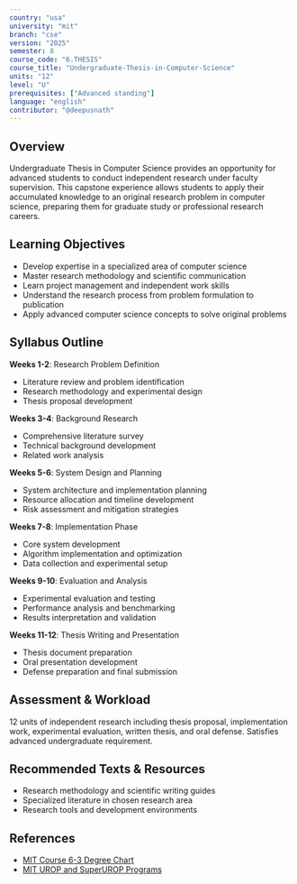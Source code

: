 ```yaml
---
country: "usa"
university: "mit"
branch: "cse"
version: "2025"
semester: 8
course_code: "6.THESIS"
course_title: "Undergraduate-Thesis-in-Computer-Science"
units: "12"
level: "U"
prerequisites: ["Advanced standing"]
language: "english"
contributor: "@deepusnath"
---
```


## Overview

Undergraduate Thesis in Computer Science provides an opportunity for advanced students to conduct independent research under faculty supervision. This capstone experience allows students to apply their accumulated knowledge to an original research problem in computer science, preparing them for graduate study or professional research careers.

## Learning Objectives

- Develop expertise in a specialized area of computer science
- Master research methodology and scientific communication
- Learn project management and independent work skills
- Understand the research process from problem formulation to publication
- Apply advanced computer science concepts to solve original problems

## Syllabus Outline

**Weeks 1-2**: Research Problem Definition
- Literature review and problem identification
- Research methodology and experimental design
- Thesis proposal development

**Weeks 3-4**: Background Research
- Comprehensive literature survey
- Technical background development
- Related work analysis

**Weeks 5-6**: System Design and Planning
- System architecture and implementation planning
- Resource allocation and timeline development
- Risk assessment and mitigation strategies

**Weeks 7-8**: Implementation Phase
- Core system development
- Algorithm implementation and optimization
- Data collection and experimental setup

**Weeks 9-10**: Evaluation and Analysis
- Experimental evaluation and testing
- Performance analysis and benchmarking
- Results interpretation and validation

**Weeks 11-12**: Thesis Writing and Presentation
- Thesis document preparation
- Oral presentation development
- Defense preparation and final submission

## Assessment & Workload

12 units of independent research including thesis proposal, implementation work, experimental evaluation, written thesis, and oral defense. Satisfies advanced undergraduate requirement.

## Recommended Texts & Resources

- Research methodology and scientific writing guides
- Specialized literature in chosen research area
- Research tools and development environments

## References

- [MIT Course 6-3 Degree Chart](https://catalog.mit.edu/degree-charts/computer-science-engineering-course-6-3/)
- [MIT UROP and SuperUROP Programs](https://urop.mit.edu/)
